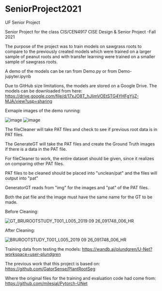 # SeniorProject2021
UF Senior Project

Senior Project for the class CIS/CEN4917 CISE Design & Senior Project -Fall 2021

The purpose of the project was to train models on sawgrass roots to compare to the previously created models which were trained on a larger sample of peanut roots and with transfer learning were trained on a smaller sample of sawgrass roots.

A demo of the models can be ran from Demo.py or from Demo-jupyter.ipynb

Due to GitHub size limitations, the models are stored on a Google Drive. The models can be downloaded from here:
https://drive.google.com/file/d/17xJO8T_hJljmVOEtSTG4YHFgYjjZ-MJA/view?usp=sharing

Exmaple images of the demo running:

![image](https://user-images.githubusercontent.com/44200079/144148773-c795ecd1-2bfb-466c-b0d6-641728f4b9f6.png)
![image](https://user-images.githubusercontent.com/44200079/144148794-bdbb4546-5f5c-4d6c-98f2-02c2949a191d.png)


The fileCleaner will take PAT files and check to see if previous root data is in PAT files. 

The GenerateGT will take the PAT files and create the Ground Truth images if there is a data in the PAT file. 

For fileCleaner to work, the entire dataset should be given, since it realizes on comparing other PAT files.

PAT files to be cleaned should be placed into "unclean/pat" and the files will output into "pat"

GeneratorGT reads from "img" for the images and "pat" of the PAT files.

Both the pat file and the image must have the same name for the GT to be made. 


Before Cleaning:

![GT_BRUROOTSTUDY_T001_L005_2019 09 26_091748_006_HR](https://user-images.githubusercontent.com/44200079/144151647-d8a192cd-c457-466a-bb67-7becc604f977.png)

After Cleaning:

![BRUROOTSTUDY_T001_L005_2019 09 26_091748_006_HR](https://user-images.githubusercontent.com/44200079/144151666-402c27bd-b110-413e-9d5d-fff0a0b3f868.jpg)

Training data from testing the models:
https://wandb.ai/plundgren/U-Net?workspace=user-plundgren

The previous work that this project is based on: 
https://github.com/GatorSense/PlantRootSeg

Where the original files for the training and evaluation code had come from: https://github.com/milesial/Pytorch-UNet

